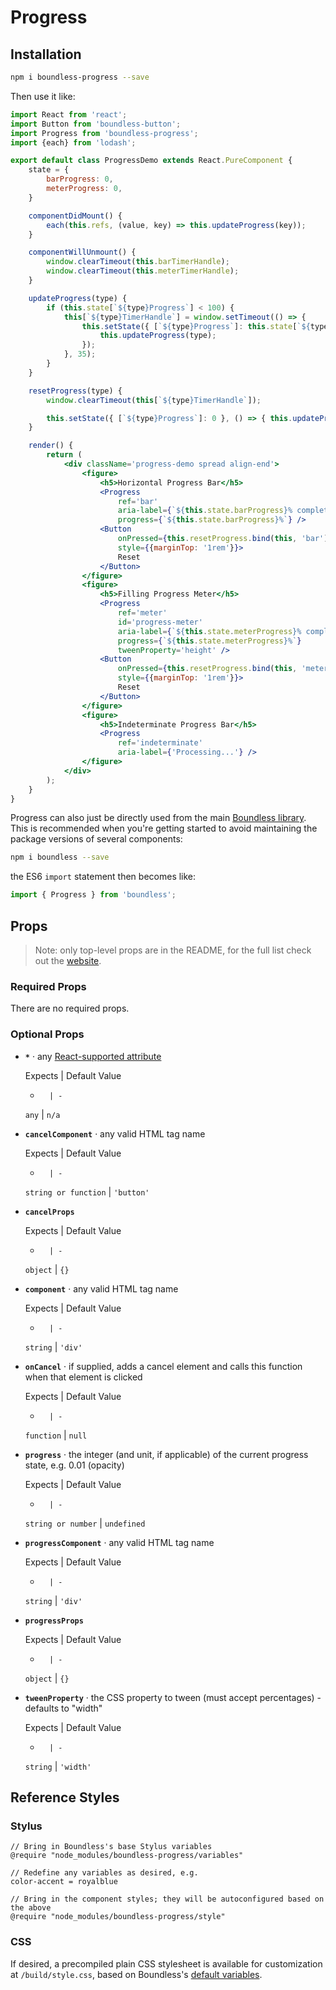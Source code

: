 <!---
THIS IS AN AUTOGENERATED FILE. EDIT PACKAGES/BOUNDLESS-PROGRESS/INDEX.JS INSTEAD.
-->
# Progress



## Installation

```bash
npm i boundless-progress --save
```

Then use it like:


```jsx
import React from 'react';
import Button from 'boundless-button';
import Progress from 'boundless-progress';
import {each} from 'lodash';

export default class ProgressDemo extends React.PureComponent {
    state = {
        barProgress: 0,
        meterProgress: 0,
    }

    componentDidMount() {
        each(this.refs, (value, key) => this.updateProgress(key));
    }

    componentWillUnmount() {
        window.clearTimeout(this.barTimerHandle);
        window.clearTimeout(this.meterTimerHandle);
    }

    updateProgress(type) {
        if (this.state[`${type}Progress`] < 100) {
            this[`${type}TimerHandle`] = window.setTimeout(() => {
                this.setState({ [`${type}Progress`]: this.state[`${type}Progress`] + 1 }, () => {
                    this.updateProgress(type);
                });
            }, 35);
        }
    }

    resetProgress(type) {
        window.clearTimeout(this[`${type}TimerHandle`]);

        this.setState({ [`${type}Progress`]: 0 }, () => { this.updateProgress(type); });
    }

    render() {
        return (
            <div className='progress-demo spread align-end'>
                <figure>
                    <h5>Horizontal Progress Bar</h5>
                    <Progress
                        ref='bar'
                        aria-label={`${this.state.barProgress}% complete`}
                        progress={`${this.state.barProgress}%`} />
                    <Button
                        onPressed={this.resetProgress.bind(this, 'bar')}
                        style={{marginTop: '1rem'}}>
                        Reset
                    </Button>
                </figure>
                <figure>
                    <h5>Filling Progress Meter</h5>
                    <Progress
                        ref='meter'
                        id='progress-meter'
                        aria-label={`${this.state.meterProgress}% complete`}
                        progress={`${this.state.meterProgress}%`}
                        tweenProperty='height' />
                    <Button
                        onPressed={this.resetProgress.bind(this, 'meter')}
                        style={{marginTop: '1rem'}}>
                        Reset
                    </Button>
                </figure>
                <figure>
                    <h5>Indeterminate Progress Bar</h5>
                    <Progress
                        ref='indeterminate'
                        aria-label={'Processing...'} />
                </figure>
            </div>
        );
    }
}
```



Progress can also just be directly used from the main [Boundless library](https://www.npmjs.com/package/boundless). This is recommended when you're getting started to avoid maintaining the package versions of several components:

```bash
npm i boundless --save
```

the ES6 `import` statement then becomes like:

```js
import { Progress } from 'boundless';
```



## Props

> Note: only top-level props are in the README, for the full list check out the [website](https://boundless.js.org/Progress).

### Required Props

There are no required props.


### Optional Props

- __`*`__ &middot; any [React-supported attribute](https://facebook.github.io/react/docs/tags-and-attributes.html#html-attributes)

  Expects | Default Value
  -       | -
  `any` | `n/a`

- __`cancelComponent`__ &middot; any valid HTML tag name

  Expects | Default Value
  -       | -
  `string or function` | `'button'`

- __`cancelProps`__

  Expects | Default Value
  -       | -
  `object` | `{}`

- __`component`__ &middot; any valid HTML tag name

  Expects | Default Value
  -       | -
  `string` | `'div'`

- __`onCancel`__ &middot; if supplied, adds a cancel element and calls this function when that element is clicked

  Expects | Default Value
  -       | -
  `function` | `null`

- __`progress`__ &middot; the integer (and unit, if applicable) of the current progress state, e.g. 0.01 (opacity)

  Expects | Default Value
  -       | -
  `string or number` | `undefined`

- __`progressComponent`__ &middot; any valid HTML tag name

  Expects | Default Value
  -       | -
  `string` | `'div'`

- __`progressProps`__

  Expects | Default Value
  -       | -
  `object` | `{}`

- __`tweenProperty`__ &middot; the CSS property to tween (must accept percentages) - defaults to "width"

  Expects | Default Value
  -       | -
  `string` | `'width'`


## Reference Styles
### Stylus
```stylus
// Bring in Boundless's base Stylus variables
@require "node_modules/boundless-progress/variables"

// Redefine any variables as desired, e.g.
color-accent = royalblue

// Bring in the component styles; they will be autoconfigured based on the above
@require "node_modules/boundless-progress/style"
```

### CSS
If desired, a precompiled plain CSS stylesheet is available for customization at `/build/style.css`, based on Boundless's [default variables](https://github.com/enigma-io/boundless/blob/master/variables.styl).

